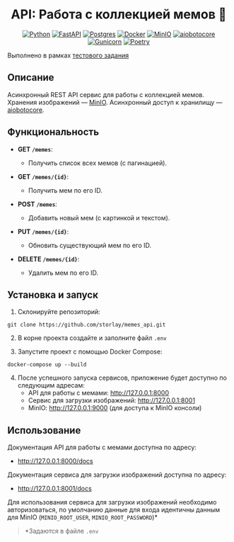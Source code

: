 <h1 align="center">API: Работа с коллекцией мемов 🙂</h1>

<div align="center">

[![Python](https://img.shields.io/badge/python-3670A0?style=for-the-badge&logo=python&logoColor=ffdd54)](https://www.python.org/)
[![FastAPI](https://img.shields.io/badge/fastapi-009688?style=for-the-badge&logo=fastapi&logoColor=white)](https://fastapi.tiangolo.com/)
[![Postgres](https://img.shields.io/badge/postgres-4169E1?style=for-the-badge&logo=postgresql&logoColor=white)](https://www.postgresql.org/)
[![Docker](https://img.shields.io/badge/docker-2496ED?style=for-the-badge&logo=docker&logoColor=white)](https://www.docker.com/)
[![MinIO](https://img.shields.io/badge/minio-00A3E0?style=for-the-badge&logo=minio&logoColor=white)](https://min.io/)
[![aiobotocore](https://img.shields.io/badge/aiobotocore-477D94?style=for-the-badge&logo=awslambda&logoColor=white)](https://github.com/aio-libs/aiobotocore)
[![Gunicorn](https://img.shields.io/badge/gunicorn-499848?style=for-the-badge&logo=gunicorn&logoColor=white)](https://gunicorn.org/)
[![Poetry](https://img.shields.io/badge/poetry-60A5FA?style=for-the-badge&logo=poetry&logoColor=white)](https://python-poetry.org/)


</div>

Выполнено в рамках [тестового задания](https://docs.google.com/document/d/1PC4WtKXcGEqRaklby5XI2S7FZy_AP6J37dH0ENsMxfw)

## Описание

Асинхронный REST API сервис для работы с коллекцией мемов. 
Хранения изображений — [MinIO](https://min.io/).
Асинхронный доступ к хранилищу — [aiobotocore](https://github.com/aio-libs/aiobotocore).

## Функциональность

- **GET `/memes`**:
    - Получить список всех мемов (с пагинацией).

- **GET `/memes/{id}`**:
    - Получить мем по его ID.

- **POST `/memes`**:
    - Добавить новый мем (с картинкой и текстом).

- **PUT `/memes/{id}`**:
    - Обновить существующий мем по его ID.

- **DELETE `/memes/{id}`**:
    - Удалить мем по его ID.

## Установка и запуск

1. Склонируйте репозиторий:

```
git clone https://github.com/storlay/memes_api.git
```

2. В корне проекта создайте и заполните файл `.env`


3. Запустите проект с помощью Docker Compose:

```
docker-compose up --build
```

4. После успешного запуска сервисов, приложение будет доступно по следующим адресам:
    - API для работы с мемами: http://127.0.0.1:8000
    - Сервис для загрузки изображений: http://127.0.0.1:8001
    - MinIO: http://127.0.0.1:9000 (для доступа к MinIO консоли)

## Использование

Документация API для работы с мемами доступна по адресу:

- http://127.0.0.1:8000/docs

Документация сервиса для загрузки изображений доступна по адресу:

- http://127.0.0.1:8001/docs

Для использования сервиса для загрузки изображений необходимо авторизоваться,
по умолчанию данные для входа идентичны данным для MinIO
(`MINIO_ROOT_USER`, `MINIO_ROOT_PASSWORD`)*
> *Задаются в файле `.env`


